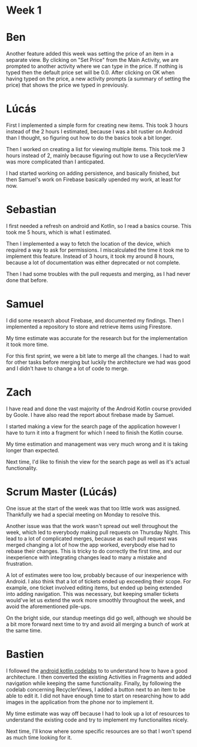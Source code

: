 # Week 1

# Ben

Another feature added this week was setting the price of an item in a separate view. By clicking on "Set Price" from the Main Activity, we are prompted to another activity where we can type in the price. If nothing is typed then the default price set will be 0.0. After clicking on OK when having typed on the price, a new activity prompts (a summary of setting the price) that shows the price we typed in previously.

# Lúcás

First I implemented a simple form for creating new items. This took 3 hours instead of the
2 hours I estimated, because I was a bit rustier on Android than I thought, so figuring
out how to do the basics took a bit longer.

Then I worked on creating a list for viewing multiple items. This took me 3 hours instead
of 2, mainly because figuring out how to use a RecyclerView was more complicated
than I anticpated.

I had started working on adding persistence, and basically finished, but then Samuel's
work on Firebase basically upended my work, at least for now.

# Sebastian

I first needed a refresh on android and Kotlin, so I read a basics course.
This took me 5 hours, which is what I estimated.

Then I implemented a way to fetch the location of the device, which required a way to ask for permissions.
I miscalculated the time it took me to implement this feature.
Instead of 3 hours, it took my around 8 hours, because a lot of documentation was either deprecated or not complete.

Then I had some troubles with the pull requests and merging, as I had never done that before.

# Samuel

I did some research about Firebase, and documented my findings.
Then I implemented a repository to store and retrieve items using Firestore.

My time estimate was accurate for the research but for the implementation it took more time.

For this first sprint, we were a bit late to merge all the changes. I had to wait for other tasks before merging but luckily the architecture we had was good and I didn't have to change a lot of code to merge.

# Zach

I have read and done the vast majority of the Android Kotlin course provided by Goole. I have also read the report about firebase made by Samuel.

I started making a view for the search page of the application however I have to turn it into a fragment for which I need to finish the Kotlin course.

My time estimation and management was very much wrong and it is taking longer than expected.

Next time, I'd like to finish the view for the search page as well as it's actual functionality.

# Scrum Master (Lúcás)

One issue at the start of the week was that too little work was assigned. Thankfully
we had a special meeting on Monday to resolve this.

Another issue was that the work wasn't spread out well throughout the week, which led
to everybody making pull requests on Thursday Night. This lead to a lot of complicated
merges, because as each pull request was merged changing a lot of how the app worked,
everybody else had to rebase their changes. This is tricky to do correctly
the first time, and our inexperience with integrating changes lead to many a mistake
and frustration.

A lot of estimates were too low, probably because of our inexperience with Android.
I also think that a lot of tickets ended up exceeding their scope. For example,
one ticket involved editing items, but ended up being extended into adding navigation. This
was necessary, but keeping smaller tickets would've let us extend the work more smoothly
throughout the week, and avoid the aforementioned pile-ups.

On the bright side, our standup meetings did go well, although we should be a bit
more forward next time to try and avoid all merging a bunch of work at the same time.

# Bastien

I followed the [android kotlin codelabs](https://developer.android.com/courses/kotlin-android-fundamentals/overview) to to understand how to have a good architecture.
I then converted the existing Activities in Fragments and added navigation while keeping the same functionality.
Finally, by following the codelab concerning RecyclerViews, I added a button next to an item to be able to edit it.
I did not have enough time to start on researching how to add images in the application from the phone nor to implement it.

My time estimate was way off because I had to look up a lot of resources to understand the existing code and try to implement my functionalites nicely.

Next time, I'll know where some specific resources are so that I won't spend as much time looking for it.

